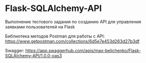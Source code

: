 # Flask-SQLAlchemy-API
 Выполнение тестового задания по созданию API для управления заявками пользователей на Flask

 Библиотека методов Postman для работы с API: https://www.getpostman.com/collections/6d5e7e453d263d27b3df
 
 Swagger: https://app.swaggerhub.com/apis/max-belichenko/Flask-SQLAlchemy-API/1.0.0-oas3
